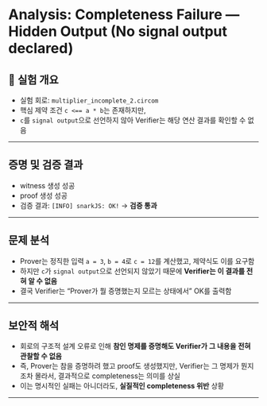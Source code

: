 # Analysis: Completeness Failure — Hidden Output (No signal output declared)

## 📌 실험 개요

- 실험 회로: `multiplier_incomplete_2.circom`
- 핵심 제약 조건 `c <== a * b`는 존재하지만,
- `c`를 `signal output`으로 선언하지 않아 Verifier는 해당 연산 결과를 확인할 수 없음

---

## 증명 및 검증 결과

- witness 생성 성공
- proof 생성 성공
- 검증 결과: `[INFO] snarkJS: OK!` → **검증 통과**

---

## 문제 분석

- Prover는 정직한 입력 `a = 3`, `b = 4`로 `c = 12`를 계산했고, 제약식도 이를 요구함
- 하지만 `c`가 `signal output`으로 선언되지 않았기 때문에 **Verifier는 이 결과를 전혀 알 수 없음**
- 결국 Verifier는 “Prover가 뭘 증명했는지 모르는 상태에서” OK를 출력함

---

## 보안적 해석

- 회로의 구조적 설계 오류로 인해 **참인 명제를 증명해도 Verifier가 그 내용을 전혀 관찰할 수 없음**
- 즉, Prover는 참을 증명하려 했고 proof도 생성했지만,
  Verifier는 그 명제가 뭔지조차 몰라서, 결과적으로 completeness는 의미를 상실
- 이는 명시적인 실패는 아니더라도, **실질적인 completeness 위반** 상황

---
